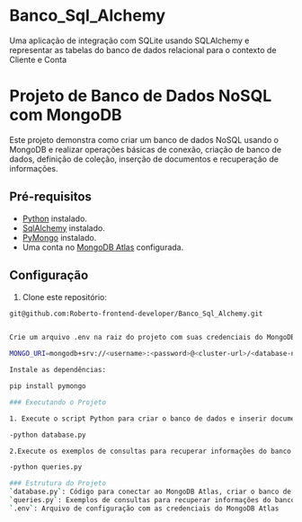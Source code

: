 # Banco_Sql_Alchemy
Uma aplicação de integração com SQLite usando SQLAlchemy e representar as tabelas do banco de dados relacional para o contexto de Cliente e Conta

# Projeto de Banco de Dados NoSQL com MongoDB

Este projeto demonstra como criar um banco de dados NoSQL usando o MongoDB e realizar operações básicas de conexão, criação de banco de dados, definição de coleção, inserção de documentos e recuperação de informações.

## Pré-requisitos

- [Python](https://www.python.org/) instalado.
- [SqlAlchemy](https://www.sqlalchemy.org/) instalado.
- [PyMongo](https://pypi.org/project/pymongo/) instalado.
- Uma conta no [MongoDB Atlas](https://www.mongodb.com/cloud/atlas) configurada.

## Configuração

1. Clone este repositório:

```bash
git@github.com:Roberto-frontend-developer/Banco_Sql_Alchemy.git


Crie um arquivo .env na raiz do projeto com suas credenciais do MongoDB Atlas:

MONGO_URI=mongodb+srv://<username>:<password>@<cluster-url>/<database-name>?retryWrites=true&w=majority

Instale as dependências:

pip install pymongo

### Executando o Projeto

1. Execute o script Python para criar o banco de dados e inserir documentos:

-python database.py

2.Execute os exemplos de consultas para recuperar informações do banco de dados:

-python queries.py

### Estrutura do Projeto
`database.py`: Código para conectar ao MongoDB Atlas, criar o banco de dados, definir a coleção e inserir documentos.
`queries.py`: Exemplos de consultas para recuperar informações do banco de dados.
`.env`: Arquivo de configuração com as credenciais do MongoDB Atlas





